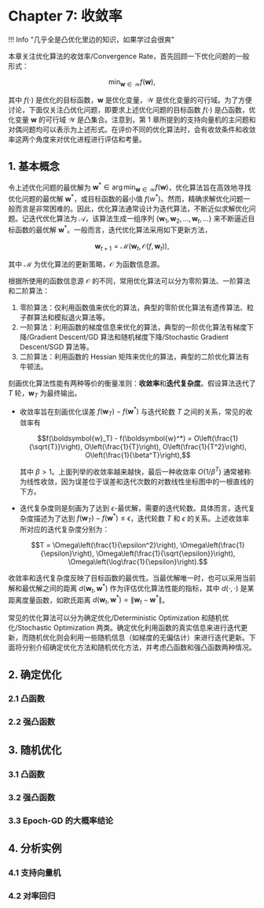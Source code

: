 # Chapter 7: 收敛率

!!! Info "几乎全是凸优化里边的知识，如果学过会很爽"

本章关注优化算法的收敛率/Convergence Rate，首先回顾一下优化问题的一般形式：

$$\min_{\boldsymbol{w}\in\mathcal{W}} f(\boldsymbol{w}),$$

其中 $f(\cdot)$ 是优化的目标函数，$\boldsymbol{w}$ 是优化变量，$\mathcal{W}$ 是优化变量的可行域。为了方便讨论，下面仅关注凸优化问题，即要求上述优化问题的目标函数 $f(\cdot)$ 是凸函数，优化变量 $\boldsymbol{w}$ 的可行域 $\mathcal{W}$ 是凸集合。注意到，第 1 章所提到的支持向量机的主问题和对偶问题均可以表示为上述形式。在评价不同的优化算法时，会有收敛条件和收敛率这两个角度来对优化进程进行评估和考量。

## 1. 基本概念

令上述优化问题的最优解为 $\boldsymbol{w}^* \in \arg\min_{\boldsymbol{w}\in\mathcal{W}} f(\boldsymbol{w})$，优化算法旨在高效地寻找优化问题的最优解 $\boldsymbol{w}^*$，或目标函数的最小值 $f(w^*)$。然而，精确求解优化问题一般而言是非常困难的。因此，优化算法通常设计为迭代算法，不断近似求解优化问题。记迭代优化算法为 $\mathcal{A}$，该算法生成一组序列 $\{\boldsymbol{w}_1, \boldsymbol{w}_2, \ldots, \boldsymbol{w}_t, \ldots\}$ 来不断逼近目标函数的最优解 $\boldsymbol{w}^*$。一般而言，迭代优化算法采用如下更新方法，

$$\boldsymbol{w}_{t+1} = \mathcal{M}(\boldsymbol{w}_t, \mathcal{O}(f, \boldsymbol{w}_t)),$$

其中 $\mathcal{M}$ 为优化算法的更新策略，$\mathcal{O}$ 为函数信息源。

根据所使用的函数信息源 $\mathcal{O}$ 的不同，常用优化算法可以分为零阶算法、一阶算法和二阶算法：

1. 零阶算法：仅利用函数值来优化的算法，典型的零阶优化算法有遗传算法、粒子群算法和模拟退火算法等。
2. 一阶算法：利用函数的梯度信息来优化的算法，典型的一阶优化算法有梯度下降/Gradient Descent/GD 算法和随机梯度下降/Stochastic Gradient Descent/SGD 算法等。
3. 二阶算法：利用函数的 Hessian 矩阵来优化的算法，典型的二阶优化算法有牛顿法。

刻画优化算法性能有两种等价的衡量准则：**收敛率**和**迭代复杂度**。假设算法迭代了 $T$ 轮，$\boldsymbol{w}_T$ 为最终输出。

- 收敛率旨在刻画优化误差 $f(\boldsymbol{w}_T) - f(\boldsymbol{w}^*)$ 与迭代轮数 $T$ 之间的关系，常见的收敛率有

    $$f(\boldsymbol{w}_T) - f(\boldsymbol{w}^*) = O\left(\frac{1}{\sqrt{T}}\right), O\left(\frac{1}{T}\right), O\left(\frac{1}{T^2}\right), O\left(\frac{1}{\beta^T}\right),$$

    其中 $\beta > 1$。上面列举的收敛率越来越快，最后一种收敛率 $O(1/\beta^T)$ 通常被称为线性收敛，因为误差位于误差和迭代次数的对数线性坐标图中的一根直线的下方。

- 迭代复杂度则是刻画为了达到 $\epsilon$-最优解，需要的迭代轮数。具体而言，迭代复杂度描述为了达到 $f(\boldsymbol{w}_T) - f(\boldsymbol{w}^*) \leq \epsilon$，迭代轮数 $T$ 和 $\epsilon$ 的关系。上述收敛率所对应的迭代复杂度分别为：

    $$T = \Omega\left(\frac{1}{\epsilon^2}\right), \Omega\left(\frac{1}{\epsilon}\right), \Omega\left(\frac{1}{\sqrt{\epsilon}}\right), \Omega\left(\log\frac{1}{\epsilon}\right).$$

收敛率和迭代复杂度反映了目标函数的最优性。当最优解唯一时，也可以采用当前解和最优解之间的距离 $d(\boldsymbol{w}_t, \boldsymbol{w}^*)$ 作为评估优化算法性能的指标，其中 $d(\cdot,\cdot)$ 是某距离度量函数，如欧氏距离 $d(\boldsymbol{w}_t, \boldsymbol{w}^*) = \|\boldsymbol{w}_t - \boldsymbol{w}^*\|$。

常见的优化算法可以分为确定优化/Deterministic Optimization 和随机优化/Stochastic Optimization 两类。确定优化利用函数的真实信息来进行迭代更新，而随机优化则会利用一些随机信息（如梯度的无偏估计）来进行迭代更新。下面将分别介绍确定优化方法和随机优化方法，并考虑凸函数和强凸函数两种情况。

## 2. 确定优化

### 2.1 凸函数

<!-- ### 2.1 凸函数

对于一般的凸优化问题，可以采用梯度下降达到 $O(1/\sqrt{T})$ 的收敛率 [Nesterov, 2018]，其基本流程如下：

1: 任意初始化 $\boldsymbol{w}_1 \in \mathcal{W}$;  
2: for $t = 1,\ldots,T$ do  
3:    梯度下降: $\boldsymbol{w}'_{t+1} = \boldsymbol{w}_t - \eta_t \nabla f(\boldsymbol{w}_t)$;  
4:    投影: $\boldsymbol{w}_{t+1} = \Pi_\mathcal{W}(\boldsymbol{w}'_{t+1})$;  
5: end for  
6: 返回 $\bar{\boldsymbol{w}}_T = \frac{1}{T}\sum_{t=1}^T \boldsymbol{w}_t$.

在第 $t$ 轮迭代中，首先计算函数 $f(\cdot)$ 在 $\boldsymbol{w}_t$ 上的梯度 $\nabla f(\boldsymbol{w}_t)$，然后依据梯度下降 $\boldsymbol{w}'_{t+1} = \boldsymbol{w}_t - \eta_t \nabla f(\boldsymbol{w}_t)$ 更新当前解，其中 $\eta_t > 0$ 为步长。这里需要注意的是，在原始问题 (7.1) 中存在 $\boldsymbol{w} \in \mathcal{W}$ 的约束。但是通过梯度下降获得的中间解 $\boldsymbol{w}'_{t+1}$ 不必属于集合 $\mathcal{W}$。因此还需要通过投影操作 $\boldsymbol{w}_{t+1} = \Pi_\mathcal{W}(\boldsymbol{w}'_{t+1})$ 保证下一轮的解属于 $\mathcal{W}$。投影操作的定义为：

$$\Pi_\mathcal{W}(\boldsymbol{z}) = \arg\min_{\boldsymbol{x}\in\mathcal{W}} \|\boldsymbol{x}-\boldsymbol{z}\|,$$

其目的是在集合 $\mathcal{W}$ 中寻找距离输入最近的点。最后，将算法 $T$ 轮迭代的平均值作为输出。

下面给出采用固定步长梯度下降的理论保障。

**定理 7.1** (梯度下降收敛率) 若目标函数是 $l$-Lipschitz 连续函数，且可行域有界，则采用固定步长梯度下降的收敛率为 $O\left(\frac{1}{\sqrt{T}}\right)$。

**证明** 假设可行域 $\mathcal{W}$ 直径为 $\Gamma$，并且目标函数满足 $l$-Lipschitz 连续，即对于任意 $\boldsymbol{u}, \boldsymbol{v} \in \mathcal{W}$，

$$\|\boldsymbol{u}-\boldsymbol{v}\| \leq \Gamma, \|\nabla f(\boldsymbol{u})\| \leq l.$$

为了简化分析，考虑固定的步长 $\eta_t = \eta$。

对于任意的 $\boldsymbol{w} \in \mathcal{W}$，

$$f(\boldsymbol{w}_t) - f(\boldsymbol{w}) \leq \langle\nabla f(\boldsymbol{w}_t), \boldsymbol{w}_t - \boldsymbol{w}\rangle = \frac{1}{\eta}\langle\boldsymbol{w}_t - \boldsymbol{w}'_{t+1}, \boldsymbol{w}_t - \boldsymbol{w}\rangle$$

$$= \frac{1}{2\eta}(\|\boldsymbol{w}_t - \boldsymbol{w}\|^2 - \|\boldsymbol{w}'_{t+1} - \boldsymbol{w}\|^2 + \|\boldsymbol{w}_t - \boldsymbol{w}'_{t+1}\|^2)$$

$$= \frac{1}{2\eta}(\|\boldsymbol{w}_t - \boldsymbol{w}\|^2 - \|\boldsymbol{w}'_{t+1} - \boldsymbol{w}\|^2) + \frac{\eta}{2}\|\nabla f(\boldsymbol{w}_t)\|^2$$

$$\leq \frac{1}{2\eta}(\|\boldsymbol{w}_t - \boldsymbol{w}\|^2 - \|\boldsymbol{w}_{t+1} - \boldsymbol{w}\|^2) + \frac{\eta}{2}\|\nabla f(\boldsymbol{w}_t)\|^2,$$

最后一个不等号利用了凸集合投影操作的非扩展性质 [Nemirovski et al., 2009]:

$$\|\Pi_\mathcal{W}(\boldsymbol{x}) - \Pi_\mathcal{W}(\boldsymbol{z})\| \leq \|\boldsymbol{x}-\boldsymbol{z}\|, \forall \boldsymbol{x},\boldsymbol{z}.$$

注意到目标函数满足 $l$-Lipschitz连续，由 (7.6) 和 (7.7) 可得

$$f(\boldsymbol{w}_t) - f(\boldsymbol{w}) \leq \frac{1}{2\eta}(\|\boldsymbol{w}_t - \boldsymbol{w}\|^2 - \|\boldsymbol{w}_{t+1} - \boldsymbol{w}\|^2) + \frac{\eta l^2}{2}.$$

对 (7.9) 从 $t=1$ 到 $T$ 求和，有

$$\sum_{t=1}^T f(\boldsymbol{w}_t) - Tf(\boldsymbol{w}) \leq \frac{1}{2\eta}(\|\boldsymbol{w}_1 - \boldsymbol{w}\|^2 - \|\boldsymbol{w}_{T+1} - \boldsymbol{w}\|^2) + \frac{\eta T}{2}l^2$$

$$\leq \frac{1}{2\eta}\|\boldsymbol{w}_1 - \boldsymbol{w}\|^2 + \frac{\eta T}{2}l^2 \leq \frac{1}{2\eta}\Gamma^2 + \frac{\eta T}{2}l^2.$$

最后，依据 Jensen 不等式 (1.11) 可得

$$f(\bar{\boldsymbol{w}}_T) - f(\boldsymbol{w}) = f\left(\frac{1}{T}\sum_{t=1}^T \boldsymbol{w}_t\right) - f(\boldsymbol{w})$$

$$\leq \frac{1}{T}\sum_{t=1}^T f(\boldsymbol{w}_t) - f(\boldsymbol{w}) \leq \frac{\Gamma^2}{2\eta T} + \frac{\eta l^2}{2}.$$

因此，

$$f(\bar{\boldsymbol{w}}_T) - \min_{\boldsymbol{w}\in\mathcal{W}} f(\boldsymbol{w}) \leq \frac{\Gamma^2}{2\eta T} + \frac{\eta l^2}{2} = \frac{l\Gamma}{\sqrt{T}} = O\left(\frac{1}{\sqrt{T}}\right),$$

其中步长设置为 $\eta = \Gamma/(l\sqrt{T})$。

定理得证。 $\square$

### 2.2 强凸函数

本节考虑目标函数 $f : \mathcal{W} \mapsto \mathbb{R}$ 是 $\lambda$-强凸函数，即目标函数满足 (1.6)。对于 $\lambda$-强凸函数，有以下定理：

**定理 7.2** ($\lambda$-强凸函数性质) 假设 $f$ 为 $\lambda$-强凸函数，$\boldsymbol{w}^*$ 为其最优解，对于任意 $\boldsymbol{w} \in \mathcal{W}$ 有

$$f(\boldsymbol{w}) - f(\boldsymbol{w}^*) \geq \frac{\lambda}{2}\|\boldsymbol{w} - \boldsymbol{w}^*\|^2.$$

此外，若梯度有上界 $l$，则

$$\|\boldsymbol{w} - \boldsymbol{w}^*\| \leq \frac{2l}{\lambda},$$

$$f(\boldsymbol{w}) - f(\boldsymbol{w}^*) \leq \frac{2l^2}{\lambda}.$$

为了得到更快的收敛率，考虑强凸且光滑的函数，即要求目标函数在具备强凸性质的同时，还满足以下的光滑条件 [Boyd and Vandenberghe, 2004]:

$$f(\boldsymbol{w}') \leq f(\boldsymbol{w}) + \langle\nabla f(\boldsymbol{w}), \boldsymbol{w}' - \boldsymbol{w}\rangle + \frac{\gamma}{2}\|\boldsymbol{w}' - \boldsymbol{w}\|^2, \forall \boldsymbol{w}, \boldsymbol{w}' \in \mathcal{W}.$$

这时称 $f : \mathcal{W} \mapsto \mathbb{R}$ 为 $\gamma$-光滑函数。上式表明，对光滑函数 $f(\cdot)$，可以在任意一个点 $\boldsymbol{w}$ 处构造一个二次函数作为其上界。

针对光滑且强凸函数的梯度下降算法的基本流程如下：

1: 任意初始化 $\boldsymbol{w}_1 \in \mathcal{W}$;  
2: for $t = 1,\ldots,T$ do  
3:    梯度下降：  
      $\boldsymbol{w}_{t+1} = \arg\min_{\boldsymbol{w}\in\mathcal{W}} \left(f(\boldsymbol{w}_t) + \langle\nabla f(\boldsymbol{w}_t), \boldsymbol{w} - \boldsymbol{w}_t\rangle + \frac{\gamma}{2}\|\boldsymbol{w} - \boldsymbol{w}_t\|^2\right)$;  
4: end for  
5: 返回 $\boldsymbol{w}_T$。

和凸函数的梯度下降方法类似。在第 $t$ 轮迭代中，首先计算函数 $f(\cdot)$ 在 $\boldsymbol{w}_t$ 处的梯度，然后依据 (7.17) 更新当前解 $\boldsymbol{w}_{t+1}$。注意到 (7.17) 中约束最小化问题的闭式解为

$$\boldsymbol{w}_{t+1} = \Pi_\mathcal{W}\left(\boldsymbol{w}_t - \frac{1}{\gamma}\nabla f(\boldsymbol{w}_t)\right).$$

因此，其本质仍是进行梯度下降更新后再投影到可行域。对于上述梯度下降算法，有如下定理 [Nesterov, 2013]:

**定理 7.3** (梯度下降收敛率) 若目标函数满足 $\lambda$-强凸且 $\gamma$-光滑，梯度下降取得了线性收敛率 $O\left(\frac{1}{\beta^T}\right)$，其中 $\beta > 1$。

**证明** 根据目标函数的性质以及更新公式，

$$f(\boldsymbol{w}_{t+1}) \leq f(\boldsymbol{w}_t) + \langle\nabla f(\boldsymbol{w}_t), \boldsymbol{w}_{t+1} - \boldsymbol{w}_t\rangle + \frac{\gamma}{2}\|\boldsymbol{w}_{t+1} - \boldsymbol{w}_t\|^2$$

$$= \min_{\boldsymbol{w}\in\mathcal{W}}\left(f(\boldsymbol{w}_t) + \langle\nabla f(\boldsymbol{w}_t), \boldsymbol{w} - \boldsymbol{w}_t\rangle + \frac{\gamma}{2}\|\boldsymbol{w} - \boldsymbol{w}_t\|^2\right)$$

$$\leq \min_{\boldsymbol{w}\in\mathcal{W}}\left(f(\boldsymbol{w}) - \frac{\lambda}{2}\|\boldsymbol{w} - \boldsymbol{w}_t\|^2 + \frac{\gamma}{2}\|\boldsymbol{w} - \boldsymbol{w}_t\|^2\right)$$

$$\leq \min_{\boldsymbol{w}=\alpha\boldsymbol{w}^*+(1-\alpha)\boldsymbol{w}_t,\alpha\in[0,1]}\left(f(\boldsymbol{w}) + \frac{\gamma-\lambda}{2}\|\boldsymbol{w} - \boldsymbol{w}_t\|^2\right)$$

$$= \min_{\alpha\in[0,1]}\left(f(\alpha\boldsymbol{w}^* + (1-\alpha)\boldsymbol{w}_t) + \frac{\gamma-\lambda}{2}\|\alpha\boldsymbol{w}^* + (1-\alpha)\boldsymbol{w}_t - \boldsymbol{w}_t\|^2\right)$$

$$\leq \min_{\alpha\in[0,1]}\left(\alpha f(\boldsymbol{w}^*) + (1-\alpha)f(\boldsymbol{w}_t) + \frac{\gamma-\lambda}{2}\alpha^2\|\boldsymbol{w}^* - \boldsymbol{w}_t\|^2\right)$$

$$= \min_{\alpha\in[0,1]}\left(f(\boldsymbol{w}_t) - \alpha(f(\boldsymbol{w}_t) - f(\boldsymbol{w}^*)) + \frac{\gamma-\lambda}{2}\alpha^2\|\boldsymbol{w}^* - \boldsymbol{w}_t\|^2\right)$$

$$\leq \min_{\alpha\in[0,1]}\left(f(\boldsymbol{w}_t) - \alpha(f(\boldsymbol{w}_t) - f(\boldsymbol{w}^*)) + \frac{\gamma-\lambda}{2}\frac{2}{\lambda}\alpha^2(f(\boldsymbol{w}_t) - f(\boldsymbol{w}^*))\right)$$

$$= \min_{\alpha\in[0,1]}\left(f(\boldsymbol{w}_t) + \left(\frac{\gamma-\lambda}{\lambda}\alpha^2 - \alpha\right)(f(\boldsymbol{w}_t) - f(\boldsymbol{w}^*))\right).$$

如果 $\frac{\lambda}{2(\gamma-\lambda)} \geq 1$，令 $\alpha = 1$，则有

$$f(\boldsymbol{w}_{t+1}) - f(\boldsymbol{w}^*) \leq \frac{\gamma-\lambda}{\lambda}(f(\boldsymbol{w}_t) - f(\boldsymbol{w}^*)) \leq \frac{1}{2}(f(\boldsymbol{w}_t) - f(\boldsymbol{w}^*)).$$

如果 $\frac{\lambda}{2(\gamma-\lambda)} < 1$，令 $\alpha = \frac{\lambda}{2(\gamma-\lambda)}$，则有

$$f(\boldsymbol{w}_{t+1}) - f(\boldsymbol{w}^*) \leq \left(1 - \frac{\lambda}{4(\gamma-\lambda)}\right)(f(\boldsymbol{w}_t) - f(\boldsymbol{w}^*))$$

$$= \frac{4\gamma-5\lambda}{4(\gamma-\lambda)}(f(\boldsymbol{w}_t) - f(\boldsymbol{w}^*)).$$

结合 (7.20) 和 (7.21)，令

$$\beta = \begin{cases}
\frac{\lambda}{\gamma-\lambda}, & \frac{\lambda}{2(\gamma-\lambda)} \geq 1; \\
\frac{4(\gamma-\lambda)}{4\gamma-5\lambda}, & \frac{\lambda}{2(\gamma-\lambda)} < 1;
\end{cases}$$

那么下式总是成立

$$f(\boldsymbol{w}_{t+1}) - f(\boldsymbol{w}^*) \leq \frac{1}{\beta}(f(\boldsymbol{w}_t) - f(\boldsymbol{w}^*)).$$

将上式扩展可得

$$f(\boldsymbol{w}_T) - f(\boldsymbol{w}^*) \leq \frac{1}{\beta^{T-1}}(f(\boldsymbol{w}_1) - f(\boldsymbol{w}^*)) = O\left(\frac{1}{\beta^T}\right).$$

定理得证。 $\square$

上述推理过程假设目标函数是强凸且光滑，如果目标函数只满足强凸性质，可以采用 7.3.2 节中针对强凸函数的随机优化算法，仅需要将随机梯度改为真实梯度，本节不再赘述。

-->

### 2.2 强凸函数

## 3. 随机优化

### 3.1 凸函数

<!-- ## 3. 随机优化

### 3.1 凸函数

为优化凸函数，将采用随机优化的代表性算法——随机梯度下降。随机梯度下降和梯度下降非常类似，唯一的区别在于使用随机梯度代替真实梯度。与真实梯度相比，随机梯度的计算通常更加简单，因此每轮迭代的计算代价低。

随机梯度下降算法的一般流程如下：

1: 任意初始化 $\boldsymbol{w}_1 \in \mathcal{W}$;  
2: for $t = 1,\ldots,T$ do  
3:    梯度下降: $\boldsymbol{w}'_{t+1} = \boldsymbol{w}_t - \eta_t\boldsymbol{g}_t$;  
4:    投影: $\boldsymbol{w}_{t+1} = \Pi_\mathcal{W}(\boldsymbol{w}'_{t+1})$;  
5: end for  
6: 返回 $\bar{\boldsymbol{w}}_T = \frac{1}{T}\sum_{t=1}^T \boldsymbol{w}_t$。

其中要求 $\boldsymbol{w}_t$ 的随机梯度 $\boldsymbol{g}_t$ 是真实梯度 $\nabla f(\boldsymbol{w}_t)$ 的无偏估计，即

$$\mathbb{E}[\boldsymbol{g}_t] = \nabla f(\boldsymbol{w}_t).$$

上述方法非常适用于机器学习问题，尤其是在处理大数据时。下面以监督学习为例介绍随机梯度下降的应用。监督学习的最终目的是最小化泛化风险。令数据分布为 $\mathcal{D}$，可以用风险最小化来描述监督学习的目标

$$\min_{\boldsymbol{w}\in\mathcal{W}} f(\boldsymbol{w}) = \mathbb{E}_{\boldsymbol{z}\sim\mathcal{D}}[\ell(\boldsymbol{w},\boldsymbol{z})],$$

其中 $\boldsymbol{z} \sim \mathcal{D}$ 表示 $\boldsymbol{z}$ 是从数据分布 $\mathcal{D}$ 中采样获得，$\ell(\cdot,\cdot)$ 为损失函数。但是在现实场景中很难直接获得真实的数据分布 $\mathcal{D}$，因此通常采用经验风险最小化来近似求解上述问题。从数据分布 $\mathcal{D}$ 独立同分布采样得到 $m$ 个样本 $\boldsymbol{z}_1,\ldots,\boldsymbol{z}_m$，其中 $\boldsymbol{z}_i = (\boldsymbol{x}_i,y_i)$，$\boldsymbol{x}_i$ 为样本特征，$y_i$ 为样本标记。经验风险最小化旨在优化训练数据上的平均损失，即求解下面的优化问题：

$$\min_{\boldsymbol{w}\in\mathcal{W}} f(\boldsymbol{w}) = \frac{1}{m}\sum_{i=1}^m \ell(\boldsymbol{w},\boldsymbol{z}_i).$$

对于上述问题的求解，如果采用确定优化，在每轮迭代中都需要计算 $f(\boldsymbol{w})$ 的梯度。当数据量 $m$ 很大时，其计算代价非常高。因而，在大数据优化任务中，可以采用随机优化技术，利用随机梯度来代替真实梯度实现梯度下降算法。具体而言，只需要将上述算法中第 3 步改为下式：

$$\boldsymbol{w}'_{t+1} = \boldsymbol{w}_t - \eta_t\nabla\ell(\boldsymbol{w}_t,\boldsymbol{z}_t),$$

其中 $\boldsymbol{z}_t$ 是从 $m$ 个样本中随机采样得到。从上面的描述可以看出，随机梯度下降的每轮迭代只需要利用 1 个样本，因此随机梯度下降每轮迭代的计算复杂度非常低，特别适用于大规模机器学习。

对于一般的 Lipschitz 连续凸函数，随机梯度下降可以达到 $O(1/\sqrt{T})$ 的收敛率。该收敛率从期望意义上成立，并且也以大概率成立。具体有如下定理：

**定理 7.4** (随机梯度下降收敛率) 假设目标函数的随机梯度有上界，且可行域有界，则随机梯度下降的收敛率是 $O\left(\frac{1}{\sqrt{T}}\right)$。

**证明** 假设随机梯度上界为 $l$，可行域 $\mathcal{W}$ 直径为 $\Gamma$，即对于任意 $t \in [T]$，$\boldsymbol{u},\boldsymbol{v} \in \mathcal{W}$，

$$\|\boldsymbol{g}_t\| \leq l,$$

$$\|\boldsymbol{u}-\boldsymbol{v}\| \leq \Gamma.$$

同样为了简化分析，考虑固定的步长 $\eta_t = \eta$。

对于任意的 $\boldsymbol{w} \in \mathcal{W}$，

$$f(\boldsymbol{w}_t) - f(\boldsymbol{w})$$

$$\leq \langle\nabla f(\boldsymbol{w}_t), \boldsymbol{w}_t - \boldsymbol{w}\rangle = \langle\boldsymbol{g}_t, \boldsymbol{w}_t - \boldsymbol{w}\rangle + \langle\nabla f(\boldsymbol{w}_t) - \boldsymbol{g}_t, \boldsymbol{w}_t - \boldsymbol{w}\rangle$$

$$= \frac{1}{\eta}\langle\boldsymbol{w}_t - \boldsymbol{w}'_{t+1}, \boldsymbol{w}_t - \boldsymbol{w}\rangle + \langle\nabla f(\boldsymbol{w}_t) - \boldsymbol{g}_t, \boldsymbol{w}_t - \boldsymbol{w}\rangle$$

$$= \frac{1}{2\eta}(\|\boldsymbol{w}_t - \boldsymbol{w}\|^2 - \|\boldsymbol{w}'_{t+1} - \boldsymbol{w}\|^2 + \|\boldsymbol{w}_t - \boldsymbol{w}'_{t+1}\|^2) + \langle\nabla f(\boldsymbol{w}_t) - \boldsymbol{g}_t, \boldsymbol{w}_t - \boldsymbol{w}\rangle$$

$$= \frac{1}{2\eta}(\|\boldsymbol{w}_t - \boldsymbol{w}\|^2 - \|\boldsymbol{w}'_{t+1} - \boldsymbol{w}\|^2) + \frac{\eta}{2}\|\boldsymbol{g}_t\|^2 + \langle\nabla f(\boldsymbol{w}_t) - \boldsymbol{g}_t, \boldsymbol{w}_t - \boldsymbol{w}\rangle$$

$$\leq \frac{1}{2\eta}(\|\boldsymbol{w}_t - \boldsymbol{w}\|^2 - \|\boldsymbol{w}_{t+1} - \boldsymbol{w}\|^2) + \frac{\eta}{2}\|\boldsymbol{g}_t\|^2 + \langle\nabla f(\boldsymbol{w}_t) - \boldsymbol{g}_t, \boldsymbol{w}_t - \boldsymbol{w}\rangle$$

$$\leq \frac{1}{2\eta}(\|\boldsymbol{w}_t - \boldsymbol{w}\|^2 - \|\boldsymbol{w}_{t+1} - \boldsymbol{w}\|^2) + \frac{\eta l^2}{2} + \langle\nabla f(\boldsymbol{w}_t) - \boldsymbol{g}_t, \boldsymbol{w}_t - \boldsymbol{w}\rangle.$$

对上面的不等式从 $t=1$ 到 $T$ 求和，得到

$$\sum_{t=1}^T f(\boldsymbol{w}_t) - Tf(\boldsymbol{w})$$

$$\leq \frac{1}{2\eta}(\|\boldsymbol{w}_1 - \boldsymbol{w}\|^2 - \|\boldsymbol{w}_{T+1} - \boldsymbol{w}\|^2) + \frac{\eta T}{2}l^2 + \sum_{t=1}^T\langle\nabla f(\boldsymbol{w}_t) - \boldsymbol{g}_t, \boldsymbol{w}_t - \boldsymbol{w}\rangle$$

$$\leq \frac{1}{2\eta}\|\boldsymbol{w}_1 - \boldsymbol{w}\|^2 + \frac{\eta T}{2}l^2 + \sum_{t=1}^T\langle\nabla f(\boldsymbol{w}_t) - \boldsymbol{g}_t, \boldsymbol{w}_t - \boldsymbol{w}\rangle$$

$$\leq \frac{1}{2\eta}\Gamma^2 + \frac{\eta T}{2}l^2 + \sum_{t=1}^T\langle\nabla f(\boldsymbol{w}_t) - \boldsymbol{g}_t, \boldsymbol{w}_t - \boldsymbol{w}\rangle.$$

最后，依据 Jensen 不等式 (1.11)，可得

$$f(\bar{\boldsymbol{w}}_T) - f(\boldsymbol{w}) = f\left(\frac{1}{T}\sum_{t=1}^T \boldsymbol{w}_t\right) - f(\boldsymbol{w})$$

$$\leq \frac{1}{T}\sum_{t=1}^T f(\boldsymbol{w}_t) - f(\boldsymbol{w})$$

$$\leq \frac{\Gamma^2}{2\eta T} + \frac{\eta l^2}{2} + \frac{1}{T}\sum_{t=1}^T\langle\nabla f(\boldsymbol{w}_t) - \boldsymbol{g}_t, \boldsymbol{w}_t - \boldsymbol{w}\rangle.$$

可以看出，(7.33) 与 7.2.1 节梯度下降分析的结果 (7.11) 的唯一区别在于多了一项 $\frac{1}{T}\sum_{t=1}^T\langle\nabla f(\boldsymbol{w}_t) - \boldsymbol{g}_t, \boldsymbol{w}_t - \boldsymbol{w}\rangle$。

下面先证明随机梯度下降算法期望意义上的收敛率。注意到 (7.25) 成立，因此

$$\mathbb{E}\left[\sum_{t=1}^T\langle\nabla f(\boldsymbol{w}_t) - \boldsymbol{g}_t, \boldsymbol{w}_t - \boldsymbol{w}\rangle\right] = 0.$$

对公式 (7.33) 求期望可得

$$\mathbb{E}[f(\bar{\boldsymbol{w}}_T)] - f(\boldsymbol{w}) \leq \frac{\Gamma^2}{2\eta T} + \frac{\eta l^2}{2} = \frac{l\Gamma}{\sqrt{T}},$$

其中令 $\eta = \Gamma/(l\sqrt{T})$。

前面的分析证明了从期望意义上，$\boldsymbol{w}_T$ 的收敛率在 $O(1/\sqrt{T})$ 量级。由于在实际应用中，一般只能运行随机梯度下降算法 1 次，因此需要刻画单次运行随机梯度下降算法所能达到的效果，即提供大概率的理论保障。

为了分析随机梯度下降算法的理论保障，将利用针对鞅差序列的 Azuma 不等式 (1.40)。根据 (7.25) 可知，$\langle\nabla f(\boldsymbol{w}_1) - \boldsymbol{g}_1, \boldsymbol{w}_1 - \boldsymbol{w}\rangle,\ldots$ 组成一个鞅差序列，从而可以利用 (1.40) 求鞅差之和的上界。根据假设 (7.29)，可得

$$|\langle\nabla f(\boldsymbol{w}_t) - \boldsymbol{g}_t, \boldsymbol{w}_t - \boldsymbol{w}\rangle| \leq \|\nabla f(\boldsymbol{w}_t) - \boldsymbol{g}_t\|\|\boldsymbol{w}_t - \boldsymbol{w}\|$$

$$\leq \Gamma(\|\nabla f(\boldsymbol{w}_t)\| + \|\boldsymbol{g}_t\|) \leq 2l\Gamma.$$

上式的推导过程中利用了 Jensen 不等式 (1.11) 获得 $\|\nabla f(\boldsymbol{w}_t)\|$ 的上界

$$\|\nabla f(\boldsymbol{w}_t)\| = \|\mathbb{E}[\boldsymbol{g}_t]\| \leq \mathbb{E}[\|\boldsymbol{g}_t\|] \leq l.$$

根据 (1.40) 可知，以至少 $1-\delta$ 的概率有

$$\sum_{t=1}^T\langle\nabla f(\boldsymbol{w}_t) - \boldsymbol{g}_t, \boldsymbol{w}_t - \boldsymbol{w}\rangle \leq 2l\Gamma\sqrt{2T\log\frac{1}{\delta}}.$$

将上式代入 (7.33) 可得，以至少 $1-\delta$ 的概率

$$f(\bar{\boldsymbol{w}}_T) - f(\boldsymbol{w}) \leq \frac{\Gamma^2}{2\eta T} + \frac{\eta l^2}{2} + 2l\Gamma\sqrt{\frac{2}{T}\log\frac{1}{\delta}} = \frac{l\Gamma}{\sqrt{T}}\left(1 + 2\sqrt{2\log\frac{1}{\delta}}\right)$$

$$= O\left(\frac{1}{\sqrt{T}}\right).$$

定理得证。

-->

### 3.2 强凸函数

<!--  -->

### 3.3 Epoch-GD 的大概率结论

## 4. 分析实例

### 4.1 支持向量机

### 4.2 对率回归
